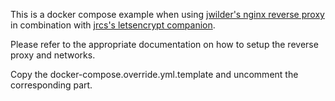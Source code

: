 This is a docker compose example when using [jwilder's nginx reverse proxy](https://github.com/jwilder/docker-gen) 
in combination with [jrcs's letsencrypt companion](https://hub.docker.com/r/jrcs/letsencrypt-nginx-proxy-companion/).

Please refer to the appropriate documentation on how to setup the reverse proxy and networks.

Copy the docker-compose.override.yml.template and uncomment the corresponding part.